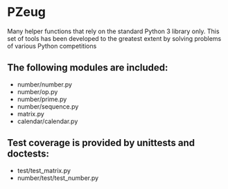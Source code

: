 # PZeug

Many helper functions that rely on the standard Python 3 library only. This set of tools has been developed to the greatest extent by solving problems of various Python competitions

## The following modules are included:

- number/number.py
- number/op.py
- number/prime.py
- number/sequence.py
- matrix.py
- calendar/calendar.py

## Test coverage is provided by unittests and doctests:

- test/test_matrix.py
- number/test/test_number.py
